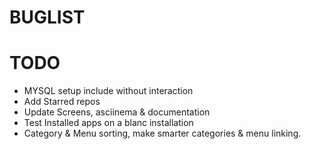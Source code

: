 # BUGLIST

# TODO

- MYSQL setup include without interaction
- Add Starred repos
- Update Screens, asciinema & documentation
- Test Installed apps on a blanc installation
- Category & Menu sorting, make smarter categories & menu linking.


